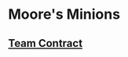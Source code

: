 # Moore's Minions

## <a href="https://docs.google.com/document/d/1bxEAA0fJiafDCHzecck85kHN4ohJynANnBml1lzV6as/edit?usp=sharing">Team Contract</a>

